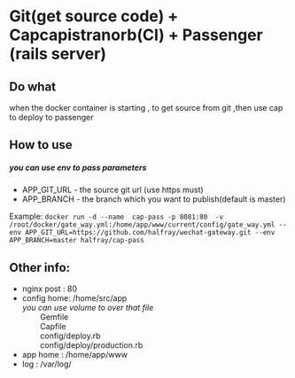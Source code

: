 # Git(get source code) + Capcapistranorb(CI) + Passenger (rails server) 
## Do what
when the docker container is starting , to get source from git ,then use cap to deploy to passenger

## How to use
##### you can use env to pass parameters
* APP_GIT_URL - the source git url (use https must)
* APP_BRANCH - the branch which you want to publish(default is master)

Example:
`docker run -d --name  cap-pass -p 8081:80  -v /root/docker/gate_way.yml:/home/app/www/current/config/gate_way.yml --env APP_GIT_URL=https://github.com/halfray/wechat-gateway.git --env APP_BRANCH=master halfray/cap-pass`

## Other info:
* nginx post : 80
* config home: /home/src/app	
*you can use volume to over that file*  
&emsp;&emsp; Gemfile  
&emsp;&emsp; Capfile  
&emsp;&emsp; config/deploy.rb  
&emsp;&emsp; config/deploy/production.rb  
* app home   : /home/app/www 
* log 	   : /var/log/ 

